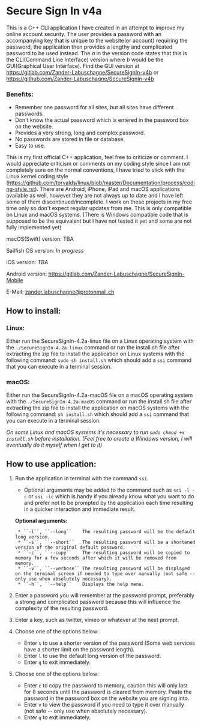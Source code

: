 # Secure Sign In v4a
This is a C++ CLI application I have created in an attempt to improve my online account security. The user provides a password with an accompanying key that is unique to the website(or account) requiring the password, the application then provides a lengthy and complicated password to be used instead. The _a_ in the version code states that this is the CLI(Command Line Interface) version where _b_ would be the GUI(Graphical User Interface). Find the GUI version at https://gitlab.com/Zander-Labuschagne/SecureSignIn-v4b or https://github.com/Zander-Labuschagne/SecureSignIn-v4b

### Benefits:
  - Remember one password for all sites, but all sites have different passwords.
  - Don't know the actual password which is entered in the password box on the website.
  - Provides a very strong, long and complex password.
  - No passwords are stored in file or database.
  - Easy to use.
  
This is my first official C++ application, feel free to criticize or comment. I would appreciate criticism or comments on my coding style since I am not completely sure on the normal conventions, I have tried to stick with the Linux kernel coding style (https://github.com/torvalds/linux/blob/master/Documentation/process/coding-style.rst).
There are Android, iPhone, iPad and macOS applications available as well, however they are not always up to date and I have left some of them discontinued/incomplete. I work on these projects in my free time only so don't expect regular updates from me. This is only compatible on Linux and macOS systems. (There is Windows compatible code that is supposed to be the equivalent but I have not tested it yet and some are not fully implemented yet)

macOS(Swift) version: TBA

Sailfish OS version: *In progress*

iOS version: *TBA*

Android version: https://gitlab.com/Zander-Labuschagne/SecureSignIn-Mobile

E-Mail: <zander.labuschagne@protonmail.ch>

## How to install:
### Linux:
Either run the SecureSignIn-4.2a-linux file on a Linux operating system with the ``./SecureSignIn-4.2a-linux`` command or run the install.sh file after extracting the zip file to install the application on Linux systems with the following command: ``sudo sh install.sh`` which should add a ``ssi`` command that you can execute in a terminal session.
### macOS:
Either run the SecureSignIn-4.2a-macOS file on a macOS operating system with the ``./SecureSignIn-4.2a-macOS`` command or run the install.sh file after extracting the zip file to install the application on macOS systems with the following command: ``sh install.sh`` which should add a ``ssi`` command that you can execute in a terminal session.
  
_On some Linux and macOS systems it's necessary to run ``sudo chmod +x install.sh`` before installation.
  (Feel free to create a Windows version, I will eventually do it myself when I get to it)_

## How to use application:

1. Run the application in terminal with the command ``ssi``.
    * Optional arguments may be added to the command such as ``ssi -l -c`` or ``ssi -lc`` which is handy if you already know what you want to do and prefer not to be prompted by the application each time resulting in a quicker interaction and immediate result.
        
    **Optional arguments:**
        
        * ``-l``, ``--long``	The resulting password will be the default long version.
	    * ``-s``, ``--short``	The resulting password will be a shortened version of the original default password.
	    * ``-c``, ``--copy``	The resulting password will be copied to memory for a few seconds after which it will be removed from memory.
	    * ``-v``, ``--verbose``	The resulting password will be displayed on the terminal screen if needed to type over manually (not safe -- only use when absolutely necessary).
	    * ``-h``, ``--help``	Displays the help menu.
2. Enter a password you will remember at the password prompt, preferably a strong and complicated password because this will influence the complexity of the resulting password.
3. Enter a key, such as twitter, vimeo or whatever at the next prompt.
4. Choose one of the options below:
    * Enter ``s`` to use a shorter version of the password (Some web services have a shorter limit on the password length).
    * Enter ``l`` to use the default long version of the password.
    * Enter ``q`` to exit immediately.
5. Choose one of the options below:
    * Enter ``c`` to copy the password to memory, caution this will only last for 8 seconds until the password is cleared from memory. Paste the password in the password box on the website you are signing into.
    * Enter ``v`` to view the password if you need to type it over manually (not safe -- only use when absolutely necessary).
    * Enter ``q`` to exit immediately.
